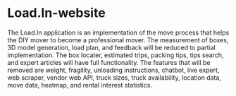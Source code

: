 # Load.In-website

The Load.In application is an implementation of the move process that helps the DIY mover to become a professional mover. The measurement of boxes, 3D model generation, load plan, and feedback will be reduced to partial implementation. The box locater, estimated trips, packing tips, tips search, and expert articles will have full functionality. The features that will be removed are weight, fragility, unloading instructions, chatbot, live expert, web scraper, vendor web API, truck sizes, truck availability, location data, move data, heatmap, and rental interest statistics. 